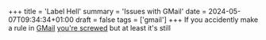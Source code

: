 +++
title = 'Label Hell'
summary = 'Issues with GMail'
date = 2024-05-07T09:34:34+01:00
draft = false
tags = ['gmail']
+++
If you accidently make a rule in [GMail](https://www.google.com/intl/en/gmail/about/) [you're screwed](https://support.google.com/mail/thread/7096660/accidentally-created-a-wrong-filter-and-moved-8000-emails?hl=e) but at least it's still
